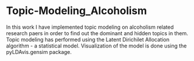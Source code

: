 # Topic-Modeling_Alcoholism
In this work I have implemented topic modeling on alcoholism related research paers in order to find out the dominant and hidden topics in them. Topic modeling has performed using the Latent Dirichilet Allocation algorithm - a statistical model. Visualization of the model is done using the pyLDAvis.gensim package.
